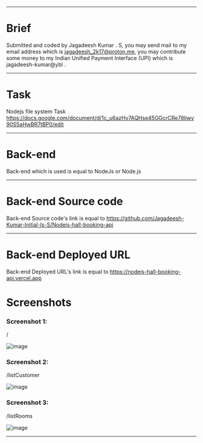 <hr/>

# Brief

Submitted and coded by Jagadeesh Kumar . S, you may send mail to my email address which is jagadeesh_2k17@proton.me, you may contribute some money to my Indian Unified Payment Interface (UPI) which is jagadeesh-kumar@ybl .

<hr/>

# Task 

Nodejs file system Task https://docs.google.com/document/d/1c_u6azHv7AQHse45GGcrCRe78liwv90S5aHwBR7tBP0/edit

<hr/>

# Back-end

Back-end which is used is equal to NodeJs or Node.js

<hr/>

# Back-end Source code

Back-end Source code's link is equal to https://github.com/Jagadeesh-Kumar-Initial-Is-S/Nodejs-hall-booking-api

<hr/>

# Back-end Deployed URL

Back-end Deployed URL's link is equal to https://nodejs-hall-booking-api.vercel.app

# Screenshots 

### Screenshot 1:

/

![image](https://user-images.githubusercontent.com/115778774/213669092-6ee5493b-4c34-4492-911d-62902769354f.png)

### Screenshot 2:

/listCustomer 

![image](https://user-images.githubusercontent.com/115778774/213672974-fe159df6-78d0-421b-8c67-3a2070a77db6.png)

### Screenshot 3:

/listRooms 

![image](https://user-images.githubusercontent.com/115778774/213673170-41f54e11-3415-493f-afbf-6f1f928bdfc1.png)

<hr/>
